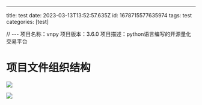 ---
title: test
date: 2023-03-13T13:52:57.635Z
id: 1678715577635974
tags:
	test
categories:
	[test]


// ---
项目名称：vnpy
项目版本：3.6.0
项目描述：python语言编写的开源量化交易平台

# 项目文件组织结构


![](/imgs/test/Pasted%20image%2020230313171223.png)


![](/imgs/test/a.png)